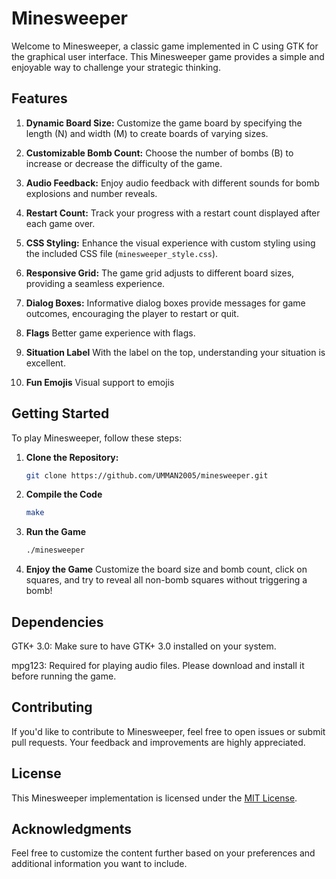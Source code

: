 # Minesweeper

Welcome to Minesweeper, a classic game implemented in C using GTK for the graphical user interface. This Minesweeper game provides a simple and enjoyable way to challenge your strategic thinking.

## Features

1. **Dynamic Board Size:** Customize the game board by specifying the length (N) and width (M) to create boards of varying sizes.

2. **Customizable Bomb Count:** Choose the number of bombs (B) to increase or decrease the difficulty of the game.

3. **Audio Feedback:** Enjoy audio feedback with different sounds for bomb explosions and number reveals.

4. **Restart Count:** Track your progress with a restart count displayed after each game over.

5. **CSS Styling:** Enhance the visual experience with custom styling using the included CSS file (`minesweeper_style.css`).

6. **Responsive Grid:** The game grid adjusts to different board sizes, providing a seamless experience.

7. **Dialog Boxes:** Informative dialog boxes provide messages for game outcomes, encouraging the player to restart or quit.

8. **Flags** Better game experience with flags.

9. **Situation Label** With the label on the top, understanding your situation is excellent.

10. **Fun Emojis** Visual support to emojis

## Getting Started

To play Minesweeper, follow these steps:

1. **Clone the Repository:**
    ```bash
    git clone https://github.com/UMMAN2005/minesweeper.git

2. **Compile the Code**
    ```bash
    make

3. **Run the Game**
    ```bash
    ./minesweeper

4. **Enjoy the Game**
Customize the board size and bomb count, click on squares, and try to reveal all non-bomb squares without triggering a bomb!

## Dependencies
GTK+ 3.0: Make sure to have GTK+ 3.0 installed on your system.

mpg123: Required for playing audio files. Please download and install it before running the game.

## Contributing
If you'd like to contribute to Minesweeper, feel free to open issues or submit pull requests. Your feedback and improvements are highly appreciated.

## License
This Minesweeper implementation is licensed under the [MIT License](LICENSE).


## Acknowledgments
Feel free to customize the content further based on your preferences and additional information you want to include.
